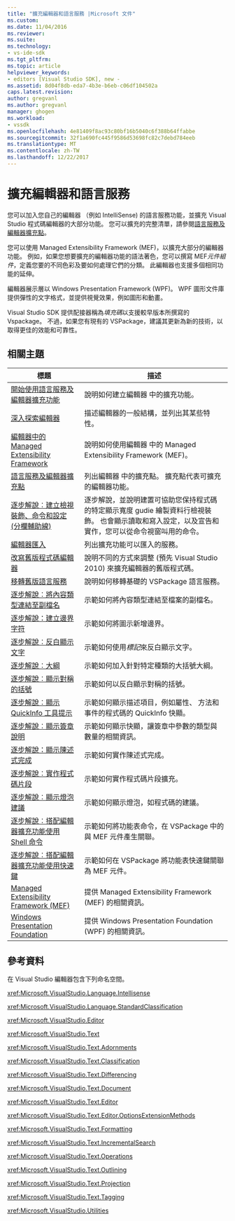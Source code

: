 ```yaml
---
title: "擴充編輯器和語言服務 |Microsoft 文件"
ms.custom: 
ms.date: 11/04/2016
ms.reviewer: 
ms.suite: 
ms.technology:
- vs-ide-sdk
ms.tgt_pltfrm: 
ms.topic: article
helpviewer_keywords:
- editors [Visual Studio SDK], new -
ms.assetid: 8d04f8db-eda7-4b3e-b6eb-c06df104502a
caps.latest.revision: 
author: gregvanl
ms.author: gregvanl
manager: ghogen
ms.workload:
- vssdk
ms.openlocfilehash: 4e81409f8ac93c80bf16b5040c6f388b64ffabbe
ms.sourcegitcommit: 32f1a690fc445f9586d53698fc82c7debd784eeb
ms.translationtype: MT
ms.contentlocale: zh-TW
ms.lasthandoff: 12/22/2017
---
```

# <a name="extending-the-editor-and-language-services"></a>擴充編輯器和語言服務
您可以加入您自己的編輯器 （例如 IntelliSense) 的語言服務功能，並擴充 Visual Studio 程式碼編輯器的大部分功能。  您可以擴充的完整清單，請參閱[語言服務及編輯器擴充點](../extensibility/language-service-and-editor-extension-points.md)。  
  
 您可以使用 Managed Extensibility Framework (MEF)，以擴充大部分的編輯器功能。 例如，如果您想要擴充的編輯器功能的語法著色，您可以撰寫 MEF*元件組件*，定義您要的不同色彩及要如何處理它們的分類。 此編輯器也支援多個相同功能的延伸。  
  
 編輯器展示層以 Windows Presentation Framework (WPF)。 WPF 圖形文件庫提供彈性的文字格式，並提供視覺效果，例如圖形和動畫。  
  
 Visual Studio SDK 提供配接器稱為*填充碼*以支援較早版本所撰寫的 Vspackage。 不過，如果您有現有的 VSPackage，建議其更新為新的技術，以取得更佳的效能和可靠性。  
  
## <a name="related-topics"></a>相關主題  
  
|標題|描述|  
|-----------|-----------------|  
|[開始使用語言服務及編輯器擴充功能](../extensibility/getting-started-with-language-service-and-editor-extensions.md)|說明如何建立編輯器 中的擴充功能。|  
|[深入探索編輯器](../extensibility/inside-the-editor.md)|描述編輯器的一般結構，並列出其某些特性。|  
|[編輯器中的 Managed Extensibility Framework](../extensibility/managed-extensibility-framework-in-the-editor.md)|說明如何使用編輯器 中的 Managed Extensibility Framework (MEF)。|  
|[語言服務及編輯器擴充點](../extensibility/language-service-and-editor-extension-points.md)|列出編輯器 中的擴充點。 擴充點代表可擴充的編輯器功能。|  
|[逐步解說︰建立檢視裝飾、命令和設定 (分欄輔助線)](../extensibility/walkthrough-creating-a-view-adornment-commands-and-settings-column-guides.md)|逐步解說，並說明建置可協助您保持程式碼的特定顯示寬度 gudie 繪製資料行檢視裝飾。  也會顯示讀取和寫入設定，以及宣告和實作，您可以從命令視窗叫用的命令。|  
|[編輯器匯入](../extensibility/editor-imports.md)|列出擴充功能可以匯入的服務。|  
|[改寫舊版程式碼編輯器](../extensibility/adapting-legacy-code-to-the-editor.md)|說明不同的方式來調整 (預先 Visual Studio 2010) 來擴充編輯器的舊版程式碼。|  
|[移轉舊版語言服務](../extensibility/internals/migrating-a-legacy-language-service.md)|說明如何移轉基礎的 VSPackage 語言服務。|  
|[逐步解說︰將內容類型連結至副檔名](../extensibility/walkthrough-linking-a-content-type-to-a-file-name-extension.md)|示範如何將內容類型連結至檔案的副檔名。|  
|[逐步解說：建立邊界字符](../extensibility/walkthrough-creating-a-margin-glyph.md)|示範如何將圖示新增邊界。|  
|[逐步解說︰反白顯示文字](../extensibility/walkthrough-highlighting-text.md)|示範如何使用*標記*來反白顯示文字。|  
|[逐步解說︰大綱](../extensibility/walkthrough-outlining.md)|示範如何加入針對特定種類的大括號大綱。|  
|[逐步解說︰顯示對稱的括號](../extensibility/walkthrough-displaying-matching-braces.md)|示範如何以反白顯示對稱的括號。|  
|[逐步解說︰顯示 QuickInfo 工具提示](../extensibility/walkthrough-displaying-quickinfo-tooltips.md)|示範如何顯示描述項目，例如屬性、 方法和事件的程式碼的 QuickInfo 快顯。|  
|[逐步解說︰顯示簽章說明](../extensibility/walkthrough-displaying-signature-help.md)|示範如何顯示快顯，讓簽章中參數的類型與數量的相關資訊。|  
|[逐步解說：顯示陳述式完成](../extensibility/walkthrough-displaying-statement-completion.md)|示範如何實作陳述式完成。|  
|[逐步解說︰實作程式碼片段](../extensibility/walkthrough-implementing-code-snippets.md)|示範如何實作程式碼片段擴充。|  
|[逐步解說︰顯示燈泡建議](../extensibility/walkthrough-displaying-light-bulb-suggestions.md)|示範如何顯示燈泡，如程式碼的建議。|  
|[逐步解說︰搭配編輯器擴充功能使用 Shell 命令](../extensibility/walkthrough-using-a-shell-command-with-an-editor-extension.md)|示範如何將功能表命令，在 VSPackage 中的與 MEF 元件產生關聯。|  
|[逐步解說︰搭配編輯器擴充功能使用快速鍵](../extensibility/walkthrough-using-a-shortcut-key-with-an-editor-extension.md)|示範如何在 VSPackage 將功能表快速鍵關聯為 MEF 元件。|  
|[Managed Extensibility Framework (MEF)](/dotnet/framework/mef/index)|提供 Managed Extensibility Framework (MEF) 的相關資訊。|  
|[Windows Presentation Foundation](/dotnet/framework/wpf/index)|提供 Windows Presentation Foundation (WPF) 的相關資訊。|  
  
## <a name="reference"></a>參考資料  
 在 Visual Studio 編輯器包含下列命名空間。  
  
 <xref:Microsoft.VisualStudio.Language.Intellisense>  
  
 <xref:Microsoft.VisualStudio.Language.StandardClassification>  
  
 <xref:Microsoft.VisualStudio.Editor>  
  
 <xref:Microsoft.VisualStudio.Text>  
  
 <xref:Microsoft.VisualStudio.Text.Adornments>  
  
 <xref:Microsoft.VisualStudio.Text.Classification>  
  
 <xref:Microsoft.VisualStudio.Text.Differencing>  
  
 <xref:Microsoft.VisualStudio.Text.Document>  
  
 <xref:Microsoft.VisualStudio.Text.Editor>  
  
 <xref:Microsoft.VisualStudio.Text.Editor.OptionsExtensionMethods>  
  
 <xref:Microsoft.VisualStudio.Text.Formatting>  
  
 <xref:Microsoft.VisualStudio.Text.IncrementalSearch>  
  
 <xref:Microsoft.VisualStudio.Text.Operations>  
  
 <xref:Microsoft.VisualStudio.Text.Outlining>  
  
 <xref:Microsoft.VisualStudio.Text.Projection>  
  
 <xref:Microsoft.VisualStudio.Text.Tagging>  
  
 <xref:Microsoft.VisualStudio.Utilities>